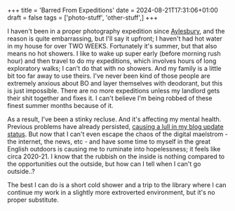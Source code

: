 +++
title = 'Barred From Expeditions'
date = 2024-08-21T17:31:06+01:00
draft = false
tags = ['photo-stuff', 'other-stuff',]
+++

I haven't been in a proper photography expedition since [Aylesbury](../aylesbury-expedition), and the reason is quite embarrassing, but I'll say it upfront; I haven't had hot water in my house for over TWO WEEKS.  Fortunately it's summer, but that also means no hot showers. I like to wake up super early (before morning rush hour) and then travel to do my expeditions, which involves hours of long exploratory walks; I can't do that with no showers. And my family is a little bit too far away to use theirs. I've never been kind of those people are extremely anxious about BO and layer themselves with deodorant, but this is just impossible. There are no more expeditions unless my landlord gets their shit together and fixes it. I can't believe I'm being robbed of these finest summer months because of it.

As a result, I've been a stinky recluse. And it's affecting my mental health. Previous problems have already persisted, [causing a lull in my blog update status](../../other/a-much-needed-update). But now that I can't even escape the chaos of the digital maelstrom - the internet, the news, etc - and have some time to myself in the great English outdoors is causing me to ruminate into hopelessness; it feels like circa 2020-21. I know that the rubbish on the inside is nothing compared to the opportunities out the outside, but how can I tell when I can't go outside..?

The best I can do is a short cold shower and a trip to the library where I can continue my work in a slightly more extroverted environment, but it's no proper substitute.